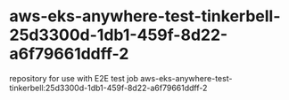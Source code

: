 # aws-eks-anywhere-test-tinkerbell-25d3300d-1db1-459f-8d22-a6f79661ddff-2
repository for use with E2E test job aws-eks-anywhere-test-tinkerbell:25d3300d-1db1-459f-8d22-a6f79661ddff-2
